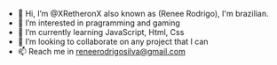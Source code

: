 - 👋 Hi, I’m @XRetheronX also known as (Renee Rodrigo), I'm brazilian.
- 👀 I’m interested in pragramming and gaming
- 🌱 I’m currently learning JavaScript, Html, Css
- 💞️ I’m looking to collaborate on any project that I can
- 📫 Reach me in reneerodrigosilva@gmail.com

<!---
XRetheronX/XRetheronX is a ✨ special ✨ repository because its `README.md` (this file) appears on your GitHub profile.
You can click the Preview link to take a look at your changes.
--->
